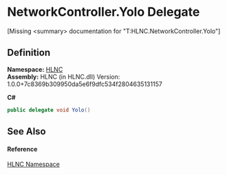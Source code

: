 # NetworkController.Yolo Delegate


\[Missing &lt;summary&gt; documentation for "T:HLNC.NetworkController.Yolo"\]



## Definition
**Namespace:** <a href="N_HLNC">HLNC</a>  
**Assembly:** HLNC (in HLNC.dll) Version: 1.0.0+7c8369b309950da5e6f9dfc534f2804635131157

**C#**
``` C#
public delegate void Yolo()
```



## See Also


#### Reference
<a href="N_HLNC">HLNC Namespace</a>  
